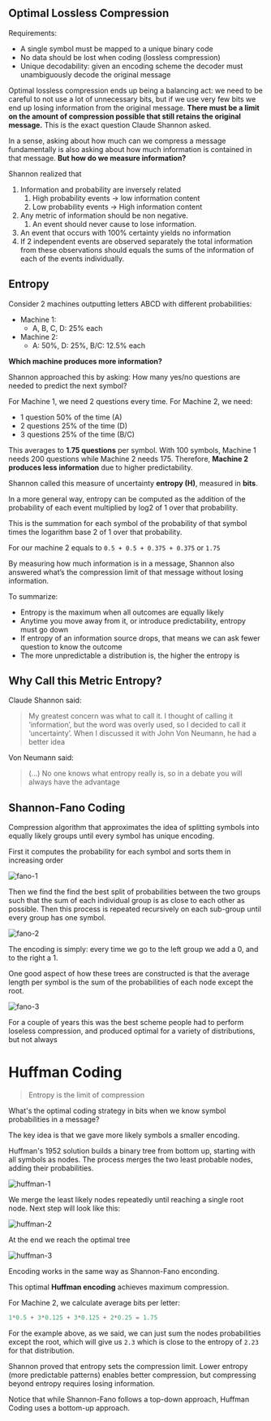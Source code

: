 ## Optimal Lossless Compression

Requirements:

- A single symbol must be mapped to a unique binary code
- No data should be lost when coding (lossless compression)
- Unique decodability: given an encoding scheme the decoder must unambiguously decode the original message

Optimal lossless compression ends up being a balancing act: we need to be careful to not use a lot of unnecessary bits, but if we use very few bits we end up losing information from the original message. **There must be a limit on the amount of compression possible that still retains the original message.** This is the exact question Claude Shannon asked.

In a sense, asking about how much can we compress a message fundamentally is also asking about how much information is contained in that message. **But how do we measure information?**

Shannon realized that

1. Information and probability are inversely related
   1. High probability events → low information content
   2. Low probability events → High information content
2. Any metric of information should be non negative.
   1. An event should never cause to lose information.
3. An event that occurs with 100% certainty yields no information
4. If 2 independent events are observed separately the total information from these observations should equals the sums of the information of each of the events individually.

## Entropy

Consider 2 machines outputting letters ABCD with different probabilities:

- Machine 1:
  - A, B, C, D: 25% each
- Machine 2:
  - A: 50%, D: 25%, B/C: 12.5% each

**Which machine produces more information?**

Shannon approached this by asking: How many yes/no questions are needed to predict the next symbol?

For Machine 1, we need 2 questions every time. For Machine 2, we need:

- 1 question 50% of the time (A)
- 2 questions 25% of the time (D)
- 3 questions 25% of the time (B/C)

This averages to **1.75 questions** per symbol. With 100 symbols, Machine 1 needs 200 questions while Machine 2 needs 175. Therefore, **Machine 2 produces less information** due to higher predictability.

Shannon called this measure of uncertainty **entropy (H)**, measured in **bits**.

In a more general way, entropy can be computed as the addition of the probability of each event multiplied by log2 of 1 over that probability.

This is the summation for each symbol of the probability of that symbol times the logarithm base 2 of 1 over that probability.

For our machine 2 equals to `0.5 + 0.5 + 0.375 + 0.375` or `1.75`

By measuring how much information is in a message, Shannon also answered what’s the compression limit of that message without losing information.

To summarize:

- Entropy is the maximum when all outcomes are equally likely
- Anytime you move away from it, or introduce predictability, entropy must go down
- If entropy of an information source drops, that means we can ask fewer question to know the outcome
- The more unpredictable a distribution is, the higher the entropy is

## Why Call this Metric Entropy?

Claude Shannon said:

> My greatest concern was what to call it. I thought of calling it ‘information’, but the word was overly used, so I decided to call it ‘uncertainty’. When I discussed it with John Von Neumann, he had a better idea

Von Neumann said:

> (…) No one knows what entropy really is, so in a debate you will always have the advantage

## Shannon-Fano Coding

Compression algorithm that approximates the idea of splitting symbols into equally likely groups until every symbol has unique encoding.

First it computes the probability for each symbol and sorts them in increasing order

![fano-1](/images/huffman-coding/fano-1.webp)

Then we find the find the best split of probabilities between the two groups such that the sum of each individual group is as close to each other as possible. Then this process is repeated recursively on each sub-group until every group has one symbol.

![fano-2](/images/huffman-coding/fano-2.webp)

The encoding is simply: every time we go to the left group we add a 0, and to the right a 1.

One good aspect of how these trees are constructed is that the average length per symbol is the sum of the probabilities of each node except the root.

![fano-3](/images/huffman-coding/fano-3.webp)

For a couple of years this was the best scheme people had to perform loseless compression, and produced optimal for a variety of distributions, but not always

# Huffman Coding

> Entropy is the limit of compression

What's the optimal coding strategy in bits when we know symbol probabilities in a message?

The key idea is that we gave more likely symbols a smaller encoding.

Huffman's 1952 solution builds a binary tree from bottom up, starting with all symbols as nodes. The process merges the two least probable nodes, adding their probabilities.

![huffman-1](/images/huffman-coding/huffman-1.webp)

We merge the least likely nodes repeatedly until reaching a single root node. Next step will look like this:

![huffman-2](/images/huffman-coding/huffman-2.webp)

At the end we reach the optimal tree

![huffman-3](/images/huffman-coding/huffman-3.webp)

Encoding works in the same way as Shannon-Fano enconding.

This optimal **Huffman encoding** achieves maximum compression.

For Machine 2, we calculate average bits per letter:

```js
1*0.5 + 3*0.125 + 3*0.125 + 2*0.25 = 1.75
```

For the example above, as we said, we can just sum the nodes probabilities except the root, which will give us `2.3` which is close to the entropy of `2.23` for that distribution.

Shannon proved that entropy sets the compression limit. Lower entropy (more predictable patterns) enables better compression, but compressing beyond entropy requires losing information.

Notice that while Shannon-Fano follows a top-down approach, Huffman Coding uses a bottom-up approach.
